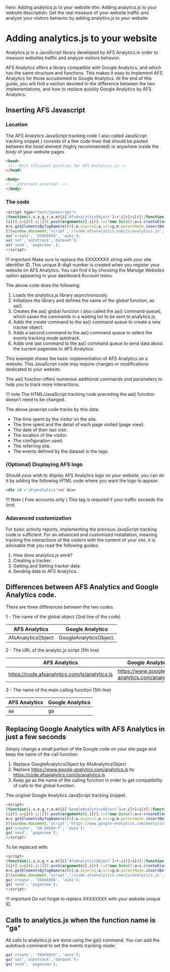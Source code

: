 hero: Adding analytics.js to your website
title: Adding analytics.js to your website
description: Get the real measure of your website traffic and analyze your visitors behavior by adding analytics.js to your website




# Adding analytics.js to your website

Analytics.js is a JavaScript library developed by AFS Analytics in order to measure websites traffic and analyze visitors behavior. 

AFS Analytics offers a library compatible with Google Analytics, and which has the same structure and functions. This makes it easy to implement AFS Analytics for those accustomed to Google Analytics. At the end of this guide, you will find a section devoted to the difference between the two implementations, and how to replace quickly Google Analytics  by AFS Analytics. 

## Inserting AFS Javascript

### Location

The AFS Analytics JavaScript tracking code  ( also called JavaScript tracking snippet ) consists of a few code lines 
that should be pasted between the *head* element (highly recommended) or anywhere inside the  *body*  of your website pages. 

```html
<head>
 <!-- Most efficient position for AFS Analytics.js-->
</head>

<body>
<!-- Alternate position -->
</body>
```

### The code


```js
<script type="text/javascript">
(function(i,s,o,g,r,a,m){i['AfsAnalyticsObject']=r;i[r]=i[r]||function(){
(i[r].q=i[r].q||[]).push(arguments)},i[r].l=1*new Date();a=s.createElement(o),
m=s.getElementsByTagName(o)[0];a.async=1;a.src=g;m.parentNode.insertBefore(a,m)
})(window,document,'script','//code.afsanalytics.com/js/analytics.js','aa');
aa('create', 'XXXXXXXX', 'auto');
aa('set','autotrack','dataset');
aa('send', 'pageview',);
</script>
```

!!! important 
	Make sure to replace the XXXXXXXX string with your site identifier ID. This unique 8-digit number is created when you register your website on AFS Analytics. You can find it by choosing the *Manage Websites* option appearing in your dashboard *Account* menu. 
 


The above code does the following: 

1. Loads the analytics.js library asynchronously. 
2. Initializes the library and defines the name of the global function, as aa().
3. Creates the aa() global function ( also called the aa() command queue), which saves the commands in a waiting list to be sent to analytics.js.
4. Adds the *create* command to the aa() command queue to create a new tracker object.
5. Adds a second command to the aa() command queue to select the events tracking mode autotrack.
6. Adds one last command to the aa() command queue to send data about the current pageview to AFS Analytics.

This example shows the basic implementation of AFS Analytics on a website. This JavaScript code may require changes or modifications dedicated to your website. 

The aa() function offers numerous additional commands and parameters to help you to track more interactions. 

!!! note
	The HTML/JavaScript tracking code preceding the aa() function doesn’t need to be changed. 

The above javacript code tracks by this data. 

- The time spent by the visitor on the site.
- The time spent and the detail of each page visited (page view).
- The date of their last visit.
- The location of the visitor.
- The configuration used.
- The referring site.
- The events defined by the dataset in the tags.


###  (Optional) Displaying AFS logo

Should yous wish to display AFS Analytics logo on your website, you can do it by adding the following HTML code where you want the logo to appear:


```html
<div id ='afsanalytics'></ div>
```

!!! Note
 	( Free accounts only ) This tag is required if your traffic exceeds the limit. 



### Adavanced customization


For basic activity reports, implementing the previous JavaScript tracking code is sufficient. For an advanced and customized installation, meaning tracking the interactions of the visitors with the content of your site, it is advisable that you read the following guides: 

1. How does analytics.js work?
2. Creating a tracker.
3. Getting and Setting tracker data.
4. Sending data to AFS Analytics.


## Differences between AFS Analytics and Google Analytics code.

There are three differences between the two codes. 

1 - The name of the global object (2nd line of the code)

| AFS Analytics | Google Analytics 
| ------------- | ----------------
| AfsAnalyticsObject | GoogleAnalyticsObject.


2 - The URL of the analytic.js script (5th line)

| AFS Analytics | Google Analytics 
| ------------- | ----------------
|  https://code.afsanalytics.com/js/analytics.js | https://www.google-analytics.com/analytics.js

3 - The name of the main calling function (5th line)

| AFS Analytics | Google Analytics 
| ------------- | ----------------
| aa | ga



## Replacing Google Analytics with AFS Analytics in just a few seconds

Simply change a small portion of the Google code on your site page and keep the name of the call function: 

1. Replace GoogleAnalyticsObject by AfsAnalyticsObject
2. Replace https://www.google-analytics.com/analytics.js by https://code.afsanalytics.com/js/analytics.js
3. Keep *ga* as the name of the calling function in order to get compatibility of calls to the global function.

The original Google Analytics JavaScript tracking snippet. 
```js
<script>
(function(i,s,o,g,r,a,m){i['GoogleAnalyticsObject']=r;i[r]=i[r]||function(){
(i[r].q=i[r].q||[]).push(arguments)},i[r].l=1*new Date();a=s.createElement(o),
m=s.getElementsByTagName(o)[0];a.async=1;a.src=g;m.parentNode.insertBefore(a,m)
})(window,document,'script','https://www.google-analytics.com/analytics.js','ga');
ga('create', 'UA-XXXXX-Y', 'auto');
ga('send', 'pageview');
</script>
```

To be replaced with:
```js
<script>
(function(i,s,o,g,r,a,m){i['AfsAnalyticsObject']=r;i[r]=i[r]||function(){
(i[r].q=i[r].q||[]).push(arguments)},i[r].l=1*new Date();a=s.createElement(o),
m=s.getElementsByTagName(o)[0];a.async=1;a.src=g;m.parentNode.insertBefore(a,m)
})(window,document,'script','//code.afsanalytics.com/js/analytics.js','ga');
ga('create', 'XXXXXXXX', 'auto');
ga('send', 'pageview');
</script>
```

!!! important 
	Do not forget to replace XXXXXXXX with your website unique ID. 

## Calls to analytics.js when the function name is "ga"

All calls to analytics.js are done using the ga() command. 
You can add the autotrack command to set the events tracking mode: 

```js
ga('create', 'XXXXXXXX', 'auto');
ga('set','autotrack','dataset');
ga('send', 'pageview');	
```